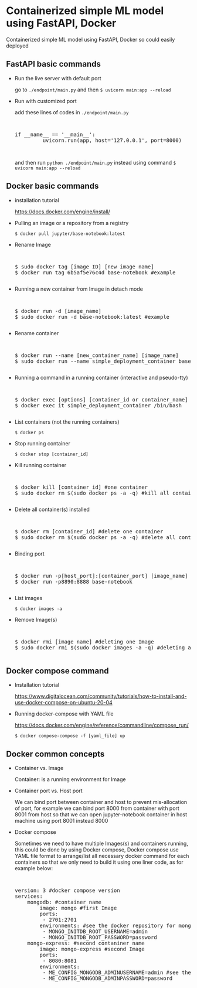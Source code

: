 # Containerized simple ML model using FastAPI, Docker
Containerized simple ML model using FastAPI, Docker so could easily deployed

FastAPI basic commands
-----

 - Run the live server with default port
 
   go to `./endpoint/main.py` and then `$ uvicorn main:app --reload` 
   
 - Run with customized port
 
   add these lines of codes in `./endpoint/main.py`
   
   <pre><p>
   if __name__ == '__main__':
            uvicorn.run(app, host='127.0.0.1', port=8000)
    </p></pre>
    
   and then run `python ./endpoint/main.py` instead using command `$ uvicorn main:app --reload`
   
Docker basic commands
--------------------

- installation tutorial
  
  https://docs.docker.com/engine/install/
  
- Pulling an image or a repository from a registry

  `$ docker pull jupyter/base-notebook:latest`
  
- Rename Image

  <pre><p>
  $ sudo docker tag [image ID] [new image name]
  $ docker run tag 6b5af5e76c4d base-notebook #example
  </p></pre>
  
- Running a new container from Image in detach mode

  <pre><p>
  $ docker run -d [image_name]
  $ sudo docker run -d base-notebook:latest #example
  </p></pre>
  
- Rename container

  <pre><p>
  $ docker run --name [new_container_name] [image_name]
  $ sudo docker run --name simple_deployment_container base-notebook #example
  </p></pre>
  
- Running a command in a running container (interactive and pseudo-tty)

  <pre><p>
  $ docker exec [options] [container_id or container_name] [command]
  $ docker exec it simple_deployment_container /bin/bash
  </p></pre>
  
- List containers (not the running containers)

  `$ docker ps`
  
- Stop running container

  `$ docker stop [container_id]`
  
- Kill running container

  <pre><p>
  $ docker kill [container_id] #one container
  $ sudo docker rm $(sudo docker ps -a -q) #kill all containers
  </p></pre>
  
- Delete all container(s) installed

  <pre><p>
  $ docker rm [container_id] #delete one container
  $ sudo docker rm $(sudo docker ps -a -q) #delete all containers
  </p></pre>
  
- Binding port

  <pre><p>
  $ docker run -p[host_port]:[container_port] [image_name]
  $ docker run -p8890:8888 base-notebook
  </p></pre>
  
- List images

  `$ docker images -a`
  
- Remove Image(s)

  <pre><p>
  $ docker rmi [image name] #deleting one Image
  $ sudo docker rmi $(sudo docker images -a -q) #deleting all Images
  </p></pre>
  
Docker compose command
--------

- Installation tutorial

  https://www.digitalocean.com/community/tutorials/how-to-install-and-use-docker-compose-on-ubuntu-20-04
  
- Running docker-compose with YAML file

  https://docs.docker.com/engine/reference/commandline/compose_run/

  `$ docker compose-compose -f [yaml_file] up`
  
Docker common concepts
-----------

- Container vs. Image

  Container: is a running environment for Image
  
- Container port vs. Host port

  We can bind port between container and host to prevent mis-allocation of port, for example we can bind port 8000 from container with port 8001 from host so that we can open jupyter-notebook container in host machine using port 8001 instead 8000
  
- Docker compose

  Sometimes we need to have multiple Images(s) and containers running, this could be done by using Docker compose, Docker compose use YAML file format to arrange/list all necessary docker command for each containers so that we only need to build it using one liner code, as for example below:
  
  <pre><p>
  version: 3 #docker compose version
  services:
      mongodb: #container name
          image: mongo #first Image
          ports:
           - 2701:2701
          environments: #see the docker repository for mongodb to see environment for this Image
           - MONGO_INITDB_ROOT_USERNAME=admin
           - MONGO_INITDB_ROOT_PASSWORD=password
      mongo-express: #second contaniner name
          image: mongo-express #second Image
          ports:
           - 8080:8081
          environments:
           - ME_CONFIG_MONGODB_ADMINUSERNAME=admin #see the docker repository for mongo-express to see environment for this Image
           - ME_CONFIG_MONGODB_ADMINPASSWORD=password
  </p></pre>
